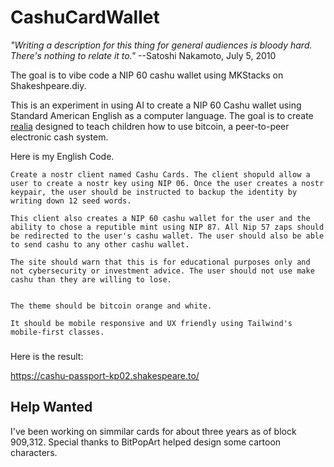 # CashuCardWallet
*"Writing a description for this thing for general audiences is bloody hard. There's nothing to relate it to."*
--Satoshi Nakamoto, July 5, 2010

The goal is to vibe code a NIP 60 cashu wallet using MKStacks on Shakeshpeare.diy.

This is an experiment in using AI to create a NIP 60 Cashu wallet using Standard American English as a computer language. The goal is to create [realia](https://www.merriam-webster.com/dictionary/realia) designed to teach children how to use bitcoin, a peer-to-peer electronic cash system.


Here is my English Code.

```
Create a nostr client named Cashu Cards. The client shopuld allow a user to create a nostr key using NIP 06. Once the user creates a nostr keypair, the user should be instructed to backup the identity by writing down 12 seed words.

This client also creates a NIP 60 cashu wallet for the user and the ability to chose a reputible mint using NIP 87. All Nip 57 zaps should be redirected to the user's cashu wallet. The user should also be able to send cashu to any other cashu wallet.

The site should warn that this is for educational purposes only and not cybersecurity or investment advice. The user should not use make cashu than they are willing to lose.


The theme should be bitcoin orange and white.

It should be mobile responsive and UX friendly using Tailwind's mobile-first classes.
```

###
Here is the result:

https://cashu-passport-kp02.shakespeare.to/





## Help Wanted

I've been working on simmilar cards for about three years as of block 909,312.
Special thanks to BitPopArt helped design some cartoon characters.
